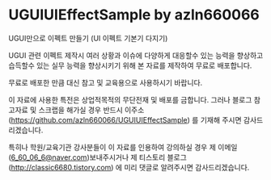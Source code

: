 # UGUIUIEffectSample by azln660066

UGUI만으로 이펙트 만들기 (UI 이펙트 기본기 다지기)

UGUI 관련 이펙트 제작시 여러 상황과 이슈에 다양하게 대응할수 있는 능력을 향상하고 습득할수 있는 실무 능력을 향상시키기 위해
본 자료를 제작하여 무료로 배포합니다.

무료로 배포한 만큼 대신 참고 및 교육용으로 사용하시기 바랍니다.

이 자료에 사용한 특전은 상업적목적의 무단전재 및 배포를 금합니다.
그러나 블로그 참고자료 및 스크랩을 해가실 경우 반드시 이주소(https://github.com/azln660066/UGUIUIEffectSample) 를
기재해 주시면 감사드리겠습니다.

특히나 학원/교육기관 강사분들이 이 자료를 인용하여 강의하실 경우
제 이메일(6_60_06_6@naver.com)보내주시거나 제 티스토리 블로그(http://classic6680.tistory.com) 에 미리 댓글로 알려주시면 감사드리겠습니다.

